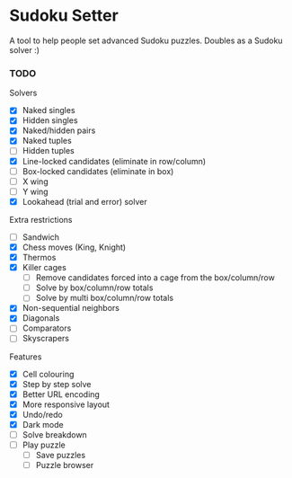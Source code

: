 # Sudoku Setter

A tool to help people set advanced Sudoku puzzles. Doubles as a Sudoku solver :)

### TODO

Solvers

-   [x] Naked singles
-   [x] Hidden singles
-   [x] Naked/hidden pairs
-   [x] Naked tuples
-   [ ] Hidden tuples
-   [x] Line-locked candidates (eliminate in row/column)
-   [ ] Box-locked candidates (eliminate in box)
-   [ ] X wing
-   [ ] Y wing
-   [x] Lookahead (trial and error) solver

Extra restrictions

-   [ ] Sandwich
-   [x] Chess moves (King, Knight)
-   [x] Thermos
-   [x] Killer cages
    -   [ ] Remove candidates forced into a cage from the box/column/row
    -   [ ] Solve by box/column/row totals
    -   [ ] Solve by multi box/column/row totals
-   [x] Non-sequential neighbors
-   [x] Diagonals
-   [ ] Comparators
-   [ ] Skyscrapers

Features

-   [x] Cell colouring
-   [x] Step by step solve
-   [x] Better URL encoding
-   [x] More responsive layout
-   [x] Undo/redo
-   [x] Dark mode
-   [ ] Solve breakdown
-   [ ] Play puzzle
    -   [ ] Save puzzles
    -   [ ] Puzzle browser
